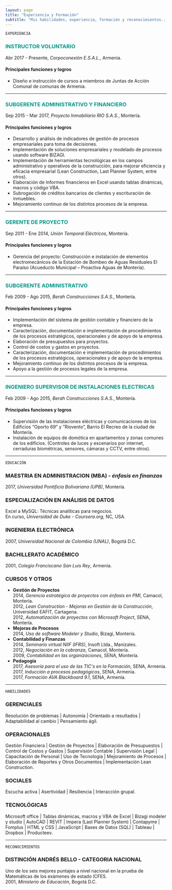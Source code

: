 ```yaml
---
layout: page
title: "Experiencia y Formación"
subtitle: "Mis habilidades, experiencia, formación y reconocimientos... hasta ahora"
---
```



`EXPERIENCIA`

### <span style="color: #009688">INSTRUCTOR VOLUNTARIO</span>
Abr 2017 - Presente, *Corpoconexión E.S.A.L.*, Armenia.

#### Principales funciones y logros
- Diseño e instrucción de cursos a miembros de Juntas de Acción Comunal de comunas de Armenia.

***

### <span style="color: #009688">SUBGERENTE ADMINISTRATIVO Y FINANCIERO</span>
Sep 2015 - Mar 2017, *Proyecto Inmobiliario RIO S.A.S.*, Montería.

#### Principales funciones y logros
- Desarrollo y análisis de indicadores de gestión de procesos empresariales para toma de decisiones.
- Implementación de soluciones empresariales y modelado de procesos usando software BIZAGI.
- Implementación de herramientas tecnológicas en los campos administrativo y operativos de la construcción, para mejorar eficiencia y eficacia empresarial (Lean Construction, Last Planner System, entre otros).
- Elaboración de Informes financieros en Excel usando tablas dinámicas, macros y código VBA.
- Subrogación de créditos bancarios de clientes y escrituración de inmuebles.
- Mejoramiento continuo de los distintos procesos de la empresa.

***

### <span style="color: #009688">GERENTE DE PROYECTO</span>
Sep 2011 - Ene 2014, *Unión Temporal Eléctricos*, Montería.

#### Principales funciones y logros
- Gerencia del proyecto: Construcción e instalación de elementos electromecánicos de la Estación de Bombeo de Aguas Residuales El Paraíso (Acueducto Municipal – Proactiva Aguas de Montería).

***

### <span style="color: #009688">SUBGERENTE ADMINISTRATIVO</span>
Feb 2009 - Ago 2015, *Berah Construcciones S.A.S.*, Montería.

#### Principales funciones y logros
- Implementación del sistema de gestión contable y financiero de la empresa.
- Caracterización, documentación e implementación de procedimientos de los procesos estratégicos, operacionales y de apoyo de la empresa.
- Elaboración de presupuestos para proyectos.
- Control de costos y gastos en proyectos.
- Caracterización, documentación e implementación de procedimientos de los procesos estratégicos, operacionales y de apoyo de la empresa.
- Mejoramiento continuo de los distintos procesos de la empresa.
- Apoyo a la gestión de procesos legales de la empresa.

***

### <span style="color: #009688">INGENIERO SUPERVISOR DE INSTALACIONES ELECTRICAS</span>
Feb 2009 - Ago 2015, *Berah Construcciones S.A.S.*, Montería.

#### Principales funciones y logros
- Supervisión de las instalaciones eléctricas y comunicaciones de los Edificios “Oporto 69” y “Riovento”, Barrio El Recreo de la ciudad de Montería.
- Instalación de equipos de domótica en apartamentos y zonas comunes de los edificios. (Controles de luces y escenarios por internet, cerraduras biométricas, sensores, cámaras y CCTV, entre otros).

***

`EDUCACIÓN`

### MAESTRIA EN ADMINISTRACION (MBA) - *énfasis en finanzas*
2017, *Universidad Pontificia Bolivariana (UPB)*, Montería.

### ESPECIALIZACIÓN EN ANÁLISIS DE DATOS
Excel a MySQL: Técnicas analíticas para negocios.  
En curso, *Universidad de Duke - Coursera.org*, NC, USA.

### INGENIERIA ELECTRÓNICA
2007, *Universidad Nacional de Colombia (UNAL)*, Bogotá D.C.

### BACHILLERATO ACADÉMICO
2001, *Colegio Franciscano San Luis Rey*, Armenia.

### CURSOS Y OTROS
- **Gestión de Proyectos**  
 2014, *Gerencia estratégica de proyectos con énfasis en PMI*, Camacol, Montería.  
 2012, *Lean Construction - Mejoras en Gestión de la Construcción*, Universidad EAFIT, Cartagena.  
 2012, *Automatización de proyectos con Microsoft Project*, SENA, Montería.  
- **Mejoras de Procesos**  
 2014, *Uso de software Modeler y Studio*, Bizagi, Montería.  
- **Contabilidad y Finanzas**  
 2014, *Seminario virtual NIIF (IFRS)*, Insoft Ltda., Manizales.  
 2012, *Negociación en la cobranza*, Camacol, Montería.  
 2009, *Contabilidad en las organizaciones*, SENA, Montería.  
- **Pedagogía**  
 2017, *Asesoría para el uso de las TIC's en la Formación*, SENA, Armenia.  
 2017, *Inducción a procesos pedagógicos*, SENA, Armenia.  
 2017, *Formación AVA Blackboard 9.1*, SENA, Armenia.  

***

`HABILIDADES`

### GERENCIALES
Resolución de problemas | Autonomía | Orientado a resultados | Adaptabilidad al cambio | Pensamiento ágil.

### OPERACIONALES
Gestión Financiera | Gestión de Proyectos | Elaboración de Presupuestos | Control de Costos y Gastos | Supervisión Contable | Supervisión Legal | Capacitación de Personal | Uso de Tecnología | Mejoramiento de Procesos | Elaboración de Reportes y Otros Documentos | Implementación Lean Construction. 

### SOCIALES
Escucha activa | Asertividad | Resiliencia | Interacción grupal.

### TECNOLÓGICAS
Microsoft office | Tablas dinámicas, macros y VBA de Excel | Bizagi modeler y studio | AutoCAD | REVIT | Impera (Last Planner System) | Contapyme | Fomplus | HTML y CSS | JavaScript | Bases de Datos (SQL) | Tableau | Dropbox | Producteev.

***

`RECONOCIMIENTOS`

### DISTINCIÓN ANDRÉS BELLO - CATEGORIA NACIONAL
Uno de los seis mejores puntajes a nivel nacional en la prueba de Matemáticas de los exámenes de estado ICFES.  
2001, *Ministerio de Educación*, Bogotá D.C.
